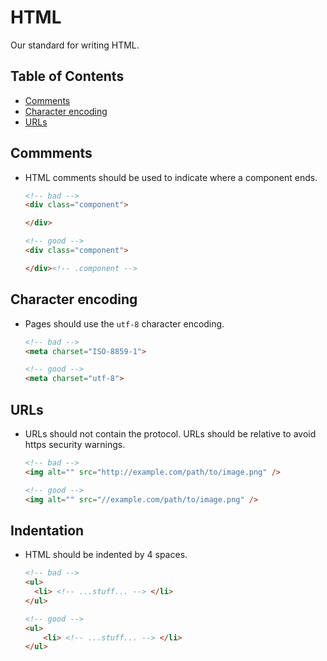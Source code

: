 # HTML

Our standard for writing HTML.


## Table of Contents

- [Comments](#comments)
- [Character encoding](#character-encoding)
- [URLs](#urls)


## Commments

- HTML comments should be used to indicate where a component ends.

    ```html
    <!-- bad -->
    <div class="component">

    </div>

    <!-- good -->
    <div class="component">

    </div><!-- .component -->
    ```

## Character encoding

- Pages should use the `utf-8` character encoding.

    ```html
    <!-- bad -->
    <meta charset="ISO-8859-1">

    <!-- good -->
    <meta charset="utf-8">
    ```


## URLs

- URLs should not contain the protocol. URLs should be relative to avoid https security warnings.

    ```html
    <!-- bad -->
    <img alt="" src="http://example.com/path/to/image.png" />

    <!-- good -->
    <img alt="" src="//example.com/path/to/image.png" />
    ```

## Indentation

- HTML should be indented by 4 spaces.

    ```html
    <!-- bad -->
    <ul>
      <li> <!-- ...stuff... --> </li>
    </ul>

    <!-- good -->
    <ul>
        <li> <!-- ...stuff... --> </li>
    </ul>
    ```